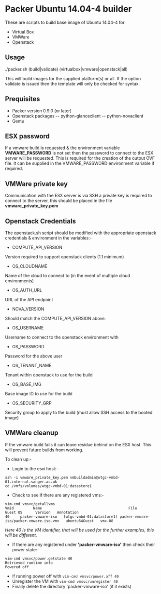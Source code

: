 # Packer Ubuntu 14.04-4 builder

These are scripts to build base image of Ubuntu 14.04-4 for 
- Virtual Box
- VMWare
- Openstack




## Usage

./packer.sh (build|validate) (virtualbox|vmware|openstack|all)

This will build images for the supplied platform(s) or all. If the option validate is issued then the template will only be checked for syntax.

## Prequisites

- Packer version 0.9.0 (or later)
- Openstack packages
-- python-glanceclient
-- python-novaclient
- Qemu

## ESX password

If a vmware build is requested & the environment variable **VMWARE_PASSWORD** is not set then the password to connect to the ESX server will be requested. This is required for the creation of the output OVF file. It can be supplied in the VMWARE_PASSWORD environment variable if required.

## VMWare private key

Communication with the ESX server is via SSH a private key is required to connect to the server, this should be placed in the file **vmware_private_key.pem** 

## Openstack Credentials

The openstack.sh script should be modified with the appropriate openstack credentials & environment in the variables:-


- COMPUTE_API_VERSION

Version required to support openstack clients (1.1 minimum)

- OS_CLOUDNAME

Name of the cloud to connect to (in the event of multiple cloud environments)

- OS_AUTH_URL

URL of the API endpoint

- NOVA_VERSION

Should match the COMPUTE_API_VERSION above.

- OS_USERNAME

Username to connect to the openstack environment with

- OS_PASSWORD

Password for the above user

- OS_TENANT_NAME

Tenant within openstack to use for the build

- OS_BASE_IMG

Base image ID to use for the build

- OS_SECURITY_GRP

Security group to apply to the build (must allow SSH access to the booted image)

## 


## VMWare cleanup

If the vmware build fails it can leave residue behind on the ESX host. This will prevent future builds from working. 

To clean up:-

- Login to the esxi host:-
```
ssh -i vmware_private_key.pem vmbuildadmin@wtgc-vmbd-01.internal.sanger.ac.uk
cd /vmfs/volumes/wtgc-vmbd-01:datastore1
```

- Check to see if there are any registered vms:-
	
```	
vim-cmd vmsvc/getallvms
Vmid         Name                                        File                                    Guest OS      Version   Annotation
40     packer-vmware-iso   [wtgc-vmbd-01:datastore1] packer-vmware-iso/packer-vmware-iso.vmx   ubuntu64Guest   vmx-08              
```

_Here 40 is the VM identifier, that will be used for the further examples, this will be different._

- If there are any registered under **'packer-vmware-iso'** then check their power state:-

```
vim-cmd vmsvc/power.getstate 40
Retrieved runtime info
Powered off
```

- If running power off with `vim-cmd vmsvc/power.off 40` 
- Unregister the VM with `vim-cmd vmsvc/unregister 40`
- Finally delete the directory 'packer-vmware-iso' (if it exists)


